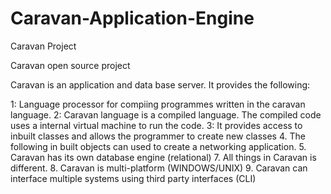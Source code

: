 # Caravan-Application-Engine
Caravan Project

Caravan open source project

Caravan is an application and data base server. It provides the following:

1: Language processor for compiing programmes written in the caravan language.
2: Caravan language is a compiled language. The compiled code uses a internal virtual machine to run the code.
3: It provides access to inbuilt classes and allows the programmer to create new classes
4. The following in built objects can used to create a networking application.
5. Caravan has its own database engine (relational)
7. All things in Caravan is different.
8. Caravan is multi-platform (WINDOWS/UNIX)
9. Caravan can interface multiple systems using third party interfaces (CLI)
